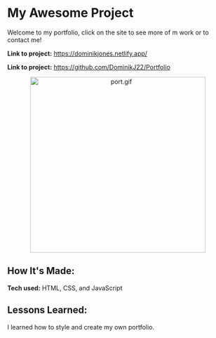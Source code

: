 # My Awesome Project
Welcome to my portfolio, click on the site to see more of m work or to contact me!

**Link to project:** https://dominikjones.netlify.app/

**Link to project:** https://github.com/DominikJ22/Portfolio

<p align="center">
<img width="400" src="./gifs/port.gif" alt="port.gif"/> 
</p>

## How It's Made:

**Tech used:** HTML, CSS, and JavaScript


## Lessons Learned:
I learned how to style and create my own portfolio. 


